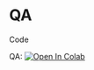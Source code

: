 # QA
Code

QA:
[![Open In Colab](https://colab.research.google.com/assets/colab-badge.svg)](https://colab.research.google.com/github/the-SQuAD-squad/IR-QA/blob/main/QA.ipynb)
